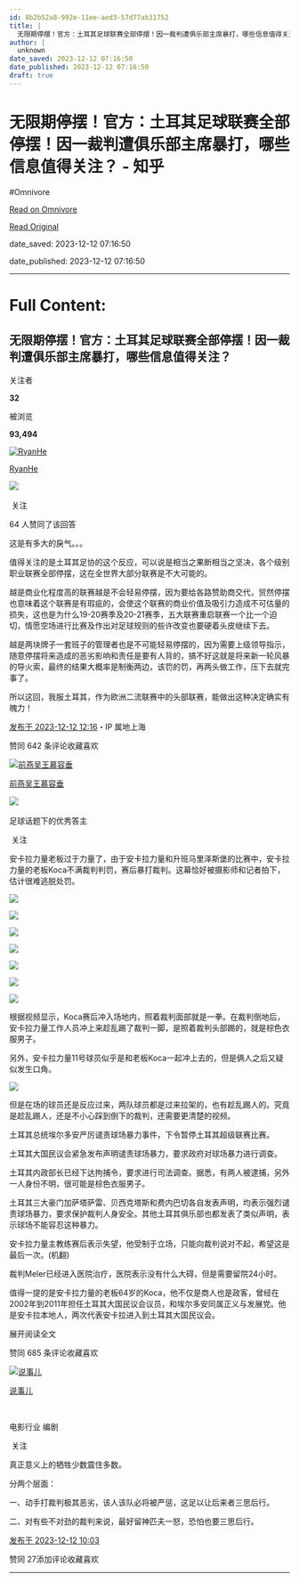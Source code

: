 ```yaml
---
id: 8b2b52a8-992e-11ee-aed3-57d77ab31752
title: |
  无限期停摆！官方：土耳其足球联赛全部停摆！因一裁判遭俱乐部主席暴打，哪些信息值得关注？ - 知乎
author: |
  unknown
date_saved: 2023-12-12 07:16:50
date_published: 2023-12-12 07:16:50
draft: true
---
```


# 无限期停摆！官方：土耳其足球联赛全部停摆！因一裁判遭俱乐部主席暴打，哪些信息值得关注？ - 知乎
#Omnivore

[Read on Omnivore](https://omnivore.app/me/-18c5fc186d9)

[Read Original](https://www.zhihu.com/question/634460657/answer/3323210584)

date_saved: 2023-12-12 07:16:50

date_published: 2023-12-12 07:16:50

--- 

# Full Content: 

## 无限期停摆！官方：土耳其足球联赛全部停摆！因一裁判遭俱乐部主席暴打，哪些信息值得关注？

关注者

**32**

被浏览

**93,494**

[![RyanHe](https://proxy-prod.omnivore-image-cache.app/0x0,s1k6P3vhItmfYpQfwZpE14dsekOoh81VHGWiw8CXzPG0/https://picx.zhimg.com/v2-abed1a8c04700ba7d72b45195223e0ff_l.jpg?source=2c26e567)](https://www.zhihu.com/people/ryanhe-50)

[RyanHe](https://www.zhihu.com/people/ryanhe-50)

​![](https://proxy-prod.omnivore-image-cache.app/0x0,sK-lTTh99M6LgDvtf48_sIt7XAm6A84zpArmXV8fDiTI/https://pica.zhimg.com/v2-aa8a1823abfc46f14136f01d55224925.jpg?source=88ceefae)

​ 关注

64 人赞同了该回答

这是有多大的戾气。。。

值得关注的是土耳其足协的这个反应，可以说是相当之果断相当之坚决，各个级别职业联赛全部停摆，这在全世界大部分联赛是不大可能的。

越是商业化程度高的联赛越是不会轻易停摆，因为要给各路赞助商交代，贸然停摆也意味着这个联赛是有瑕疵的，会使这个联赛的商业价值及吸引力造成不可估量的损失，这也是为什么19-20赛季及20-21赛季，五大联赛重启联赛一个比一个迫切，情愿空场进行比赛及作出对足球规则的些许改变也要硬着头皮继续下去。

越是两块牌子一套班子的管理者也是不可能轻易停摆的，因为需要上级领导指示，随意停摆将来造成的恶劣影响和责任是要有人背的，搞不好这就是将来新一轮风暴的导火索，最终的结果大概率是制衡两边，该罚的罚，再两头做工作，压下去就完事了。

所以这回，我服土耳其，作为欧洲二流联赛中的头部联赛，能做出这种决定确实有魄力！

[发布于 2023-12-12 12:16](https://www.zhihu.com/question/634460657/answer/3323210584)・IP 属地上海

​赞同 64​​2 条评论​收藏​喜欢

[![前燕吴王慕容垂](https://proxy-prod.omnivore-image-cache.app/0x0,somXb8cG7i7q7ML5mqSZdx4rOfVN1PuF2XZdyGcDc4Lw/https://picx.zhimg.com/v2-04ee614813f26569b300646f80faa268_l.jpg?source=1def8aca)](https://www.zhihu.com/people/mu-rong-chui-8)

[前燕吴王慕容垂](https://www.zhihu.com/people/mu-rong-chui-8)

[​](https://www.zhihu.com/question/48509984)​![](https://proxy-prod.omnivore-image-cache.app/0x0,sw6GxgIn7FP2MN8-dC1y3Ri48I4i6zbz1svDKn0TUvXQ/https://pic1.zhimg.com/v2-aa8a1823abfc46f14136f01d55224925.jpg?source=88ceefae)

足球话题下的优秀答主

​ 关注

安卡拉力量老板过于力量了，由于安卡拉力量和升班马里泽斯堡的比赛中，安卡拉力量的老板Koca不满裁判判罚，赛后暴打裁判。这幕恰好被摄影师和记者拍下，估计很难逃脱处罚。

![](https://proxy-prod.omnivore-image-cache.app/1036x1212,s5oQGBHrRefv2UKudRcUTUDYn3AH1J2Vrsdn4wLMv-uU/https://picx.zhimg.com/50/v2-3f701da1730ae6a726de6fc79d8a5d7a_720w.jpg?source=1def8aca)

![](https://proxy-prod.omnivore-image-cache.app/634x0,smIuKzgmIa7jpfifQQYt_abzhsuFAltW7SSYt3TaGosc/https://picx.zhimg.com/50/v2-571fef150124cc4643d8569b605a79b7_720w.jpg?source=1def8aca)

![](https://proxy-prod.omnivore-image-cache.app/634x0,snhCK4PEdXWK8yVi7x_3SI-_q53gJDLtJRaF7OaXuHkk/https://picx.zhimg.com/50/v2-dd755d143c472f8856a1b3130740734d_720w.jpg?source=1def8aca)

![](https://proxy-prod.omnivore-image-cache.app/634x0,sDSGn6bMi59_GPfeU0WdHnCj4CBb1bwFudbqpTOzBitM/https://picx.zhimg.com/50/v2-18650596feceaabeaec03bbc6aa34a53_720w.jpg?source=1def8aca)

![](https://proxy-prod.omnivore-image-cache.app/634x0,sRTFLQHd998KgxOOR1EUyqfn0o7uxcFUK6a22-IORGxg/https://pica.zhimg.com/50/v2-a7175cb5947ffa5ded6315022174910c_720w.jpg?source=1def8aca)

![](https://proxy-prod.omnivore-image-cache.app/634x0,sO2etB5cCwr0JlZbB8sf10-DwndPRKXp2qwE37K-CDd0/https://pic1.zhimg.com/50/v2-164c322942a20653dc20076da70aa4ef_720w.jpg?source=1def8aca)

![](https://proxy-prod.omnivore-image-cache.app/634x0,sDH0a7JVwGtj7zEe438Kq35V9J9tJxAc25ZLgvPP2AR8/https://pic1.zhimg.com/50/v2-6983ef8545ee22ec8b998c6e7515e980_720w.jpg?source=1def8aca)

根据视频显示，Koca赛后冲入场地内，照着裁判面部就是一拳。在裁判倒地后，安卡拉力量工作人员冲上来趁乱踢了裁判一脚，是照着裁判头部踢的，就是棕色衣服男子。

另外，安卡拉力量11号球员似乎是和老板Koca一起冲上去的，但是俩人之后又疑似发生口角。

![](https://proxy-prod.omnivore-image-cache.app/1080x0,sI-RHdQOs-cDL0TcRqrM_nXhRak3vuk7Zdygs8BEXcEc/https://pica.zhimg.com/50/v2-cccb561a4a65f4fed99cf9c20ade2b9b_720w.jpg?source=1def8aca)

但是在场的球员还是反应过来，两队球员都是过来拉架的，也有趁乱踢人的。究竟是趁乱踢人，还是不小心踩到倒下的裁判，还需要更清楚的视频。

土耳其总统埃尔多安严厉谴责球场暴力事件，下令暂停土耳其超级联赛比赛。

土耳其大国民议会紧急发布声明谴责球场暴力，要求政府对球场暴力进行调查。

土耳其内政部长已经下达拘捕令，要求进行司法调查。据悉，有两人被逮捕，另外一人身份不明，很可能是棕色衣服男子。

土耳其三大豪门加萨塔萨雷、贝西克塔斯和费内巴切各自发表声明，均表示强烈谴责球场暴力，要求保护裁判人身安全。其他土耳其俱乐部也都发表了类似声明，表示球场不能容忍这种暴力。

安卡拉力量主教练赛后表示失望，他受制于立场，只能向裁判说对不起，希望这是最后一次。(机翻)

裁判Meler已经进入医院治疗，医院表示没有什么大碍，但是需要留院24小时。

值得一提的是安卡拉力量的老板64岁的Koca，他不仅是商人也是政客，曾经在2002年到2011年担任土耳其大国民议会议员，和埃尔多安同属正义与发展党。他是安卡拉本地人，两次代表安卡拉进入到土耳其大国民议会。

展开阅读全文​

​赞同 68​​5 条评论​收藏​喜欢

[![说事儿](https://proxy-prod.omnivore-image-cache.app/0x0,sGYnQWGxsmRXfBwg3dCF_jH1UTNeUZdNFafdVuIljwLc/https://picx.zhimg.com/v2-9121716e21d21aaaaa92d9510391f621_l.jpg?source=1def8aca)](https://www.zhihu.com/people/guo-guo-62-63)

[说事儿](https://www.zhihu.com/people/guo-guo-62-63)

[​](https://www.zhihu.com/question/48510028)

电影行业 编剧

​ 关注

真正意义上的牺牲少数震住多数。

分两个层面：

一、动手打裁判极其恶劣，该人该队必将被严惩，这足以让后来者三思后行。

二、对有些不对劲的裁判来说，最好留神匹夫一怒，恐怕也要三思后行。

[发布于 2023-12-12 10:03](https://www.zhihu.com/question/634460657/answer/3323075118)

​赞同 27​​添加评论​收藏​喜欢

---

